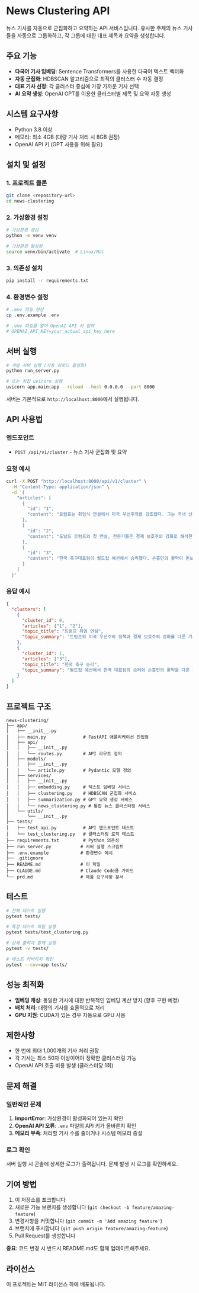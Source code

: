 # News Clustering API

뉴스 기사를 자동으로 군집화하고 요약하는 API 서비스입니다. 유사한 주제의 뉴스 기사들을 자동으로 그룹화하고, 각 그룹에 대한 대표 제목과 요약을 생성합니다.

## 주요 기능

- **다국어 기사 임베딩**: Sentence Transformers를 사용한 다국어 텍스트 벡터화
- **자동 군집화**: HDBSCAN 알고리즘으로 최적의 클러스터 수 자동 결정
- **대표 기사 선정**: 각 클러스터 중심에 가장 가까운 기사 선택
- **AI 요약 생성**: OpenAI GPT를 이용한 클러스터별 제목 및 요약 자동 생성

## 시스템 요구사항

- Python 3.8 이상
- 메모리: 최소 4GB (대량 기사 처리 시 8GB 권장)
- OpenAI API 키 (GPT 사용을 위해 필요)

## 설치 및 설정

### 1. 프로젝트 클론
```bash
git clone <repository-url>
cd news-clustering
```

### 2. 가상환경 설정
```bash
# 가상환경 생성
python -m venv venv

# 가상환경 활성화
source venv/bin/activate  # Linux/Mac
```

### 3. 의존성 설치
```bash
pip install -r requirements.txt
```

### 4. 환경변수 설정
```bash
# .env 파일 생성
cp .env.example .env

# .env 파일을 열어 OpenAI API 키 입력
# OPENAI_API_KEY=your_actual_api_key_here
```

## 서버 실행

```bash
# 개발 서버 실행 (자동 리로드 활성화)
python run_server.py

# 또는 직접 uvicorn 실행
uvicorn app.main:app --reload --host 0.0.0.0 --port 8000
```

서버는 기본적으로 `http://localhost:8000`에서 실행됩니다.

## API 사용법

### 엔드포인트

- `POST /api/v1/cluster` - 뉴스 기사 군집화 및 요약

### 요청 예시

```bash
curl -X POST "http://localhost:8000/api/v1/cluster" \
  -H "Content-Type: application/json" \
  -d '{
    "articles": [
      {
        "id": "1", 
        "content": "트럼프는 취임식 연설에서 미국 우선주의를 강조했다. 그는 국내 산업 보호와 일자리 창출을 최우선 과제로 삼겠다고 밝혔다."
      },
      {
        "id": "2", 
        "content": "도널드 트럼프의 첫 연설, 전문가들은 경제 보호주의 강화로 해석한다. 무역 정책의 대대적인 변화가 예상된다."
      },
      {
        "id": "3",
        "content": "한국 축구대표팀이 월드컵 예선에서 승리했다. 손흥민의 활약이 돋보였다."
      }
    ]
  }'
```

### 응답 예시

```json
{
  "clusters": [
    {
      "cluster_id": 0,
      "articles": ["1", "2"],
      "topic_title": "트럼프 취임 연설",
      "topic_summary": "트럼프의 미국 우선주의 정책과 경제 보호주의 강화를 다룬 기사 클러스터"
    },
    {
      "cluster_id": 1,
      "articles": ["3"],
      "topic_title": "한국 축구 승리",
      "topic_summary": "월드컵 예선에서 한국 대표팀의 승리와 손흥민의 활약을 다룬 기사"
    }
  ]
}
```

## 프로젝트 구조

```
news-clustering/
├── app/
│   ├── __init__.py
│   ├── main.py              # FastAPI 애플리케이션 진입점
│   ├── api/
│   │   ├── __init__.py
│   │   └── routes.py        # API 라우트 정의
│   ├── models/
│   │   ├── __init__.py
│   │   └── article.py       # Pydantic 모델 정의
│   ├── services/
│   │   ├── __init__.py
│   │   ├── embedding.py     # 텍스트 임베딩 서비스
│   │   ├── clustering.py    # HDBSCAN 군집화 서비스
│   │   ├── summarization.py # GPT 요약 생성 서비스
│   │   └── news_clustering.py # 통합 뉴스 클러스터링 서비스
│   └── utils/
│       └── __init__.py
├── tests/
│   ├── test_api.py          # API 엔드포인트 테스트
│   └── test_clustering.py   # 클러스터링 로직 테스트
├── requirements.txt         # Python 의존성
├── run_server.py           # 서버 실행 스크립트
├── .env.example            # 환경변수 예시
├── .gitignore
├── README.md               # 이 파일
├── CLAUDE.md               # Claude Code용 가이드
└── prd.md                  # 제품 요구사항 문서
```

## 테스트

```bash
# 전체 테스트 실행
pytest tests/

# 특정 테스트 파일 실행
pytest tests/test_clustering.py

# 상세 출력과 함께 실행
pytest -v tests/

# 테스트 커버리지 확인
pytest --cov=app tests/
```

## 성능 최적화

- **임베딩 캐싱**: 동일한 기사에 대한 반복적인 임베딩 계산 방지 (향후 구현 예정)
- **배치 처리**: 대량의 기사를 효율적으로 처리
- **GPU 지원**: CUDA가 있는 경우 자동으로 GPU 사용

## 제한사항

- 한 번에 최대 1,000개의 기사 처리 권장
- 각 기사는 최소 50자 이상이어야 정확한 클러스터링 가능
- OpenAI API 호출 비용 발생 (클러스터당 1회)

## 문제 해결

### 일반적인 문제

1. **ImportError**: 가상환경이 활성화되어 있는지 확인
2. **OpenAI API 오류**: `.env` 파일의 API 키가 올바른지 확인
3. **메모리 부족**: 처리할 기사 수를 줄이거나 시스템 메모리 증설

### 로그 확인

서버 실행 시 콘솔에 상세한 로그가 출력됩니다. 문제 발생 시 로그를 확인하세요.

## 기여 방법

1. 이 저장소를 포크합니다
2. 새로운 기능 브랜치를 생성합니다 (`git checkout -b feature/amazing-feature`)
3. 변경사항을 커밋합니다 (`git commit -m 'Add amazing feature'`)
4. 브랜치에 푸시합니다 (`git push origin feature/amazing-feature`)
5. Pull Request를 생성합니다

**중요**: 코드 변경 시 반드시 README.md도 함께 업데이트해주세요.

## 라이선스

이 프로젝트는 MIT 라이선스 하에 배포됩니다.